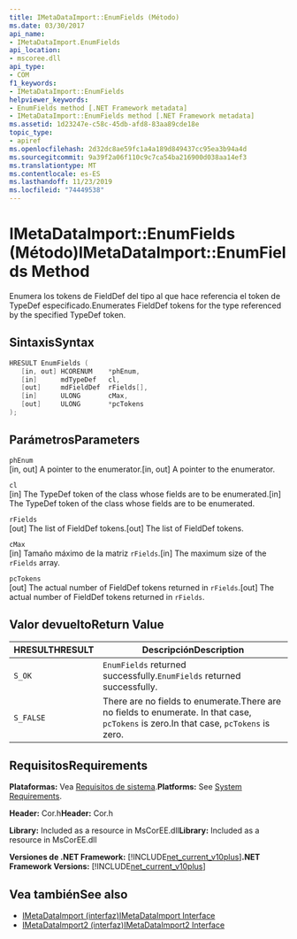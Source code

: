 ```yaml
---
title: IMetaDataImport::EnumFields (Método)
ms.date: 03/30/2017
api_name:
- IMetaDataImport.EnumFields
api_location:
- mscoree.dll
api_type:
- COM
f1_keywords:
- IMetaDataImport::EnumFields
helpviewer_keywords:
- EnumFields method [.NET Framework metadata]
- IMetaDataImport::EnumFields method [.NET Framework metadata]
ms.assetid: 1d23247e-c58c-45db-afd8-83aa89cde18e
topic_type:
- apiref
ms.openlocfilehash: 2d32dc8ae59fc1a4a189d849437cc95ea3b94a4d
ms.sourcegitcommit: 9a39f2a06f110c9c7ca54ba216900d038aa14ef3
ms.translationtype: MT
ms.contentlocale: es-ES
ms.lasthandoff: 11/23/2019
ms.locfileid: "74449538"
---
```

# <a name="imetadataimportenumfields-method"></a><span data-ttu-id="fa43b-102">IMetaDataImport::EnumFields (Método)</span><span class="sxs-lookup"><span data-stu-id="fa43b-102">IMetaDataImport::EnumFields Method</span></span>
<span data-ttu-id="fa43b-103">Enumera los tokens de FieldDef del tipo al que hace referencia el token de TypeDef especificado.</span><span class="sxs-lookup"><span data-stu-id="fa43b-103">Enumerates FieldDef tokens for the type referenced by the specified TypeDef token.</span></span>  
  
## <a name="syntax"></a><span data-ttu-id="fa43b-104">Sintaxis</span><span class="sxs-lookup"><span data-stu-id="fa43b-104">Syntax</span></span>  
  
```cpp  
HRESULT EnumFields (   
   [in, out] HCORENUM    *phEnum,   
   [in]      mdTypeDef   cl,   
   [out]     mdFieldDef  rFields[],   
   [in]      ULONG       cMax,   
   [out]     ULONG       *pcTokens  
);  
```  
  
## <a name="parameters"></a><span data-ttu-id="fa43b-105">Parámetros</span><span class="sxs-lookup"><span data-stu-id="fa43b-105">Parameters</span></span>  
 `phEnum`  
 <span data-ttu-id="fa43b-106">[in, out] A pointer to the enumerator.</span><span class="sxs-lookup"><span data-stu-id="fa43b-106">[in, out] A pointer to the enumerator.</span></span>  
  
 `cl`  
 <span data-ttu-id="fa43b-107">[in] The TypeDef token of the class whose fields are to be enumerated.</span><span class="sxs-lookup"><span data-stu-id="fa43b-107">[in] The TypeDef token of the class whose fields are to be enumerated.</span></span>  
  
 `rFields`  
 <span data-ttu-id="fa43b-108">[out] The list of FieldDef tokens.</span><span class="sxs-lookup"><span data-stu-id="fa43b-108">[out] The list of FieldDef tokens.</span></span>  
  
 `cMax`  
 <span data-ttu-id="fa43b-109">[in] Tamaño máximo de la matriz `rFields`.</span><span class="sxs-lookup"><span data-stu-id="fa43b-109">[in] The maximum size of the `rFields` array.</span></span>  
  
 `pcTokens`  
 <span data-ttu-id="fa43b-110">[out] The actual number of FieldDef tokens returned in `rFields`.</span><span class="sxs-lookup"><span data-stu-id="fa43b-110">[out] The actual number of FieldDef tokens returned in `rFields`.</span></span>  
  
## <a name="return-value"></a><span data-ttu-id="fa43b-111">Valor devuelto</span><span class="sxs-lookup"><span data-stu-id="fa43b-111">Return Value</span></span>  
  
|<span data-ttu-id="fa43b-112">HRESULT</span><span class="sxs-lookup"><span data-stu-id="fa43b-112">HRESULT</span></span>|<span data-ttu-id="fa43b-113">Descripción</span><span class="sxs-lookup"><span data-stu-id="fa43b-113">Description</span></span>|  
|-------------|-----------------|  
|`S_OK`|<span data-ttu-id="fa43b-114">`EnumFields` returned successfully.</span><span class="sxs-lookup"><span data-stu-id="fa43b-114">`EnumFields` returned successfully.</span></span>|  
|`S_FALSE`|<span data-ttu-id="fa43b-115">There are no fields to enumerate.</span><span class="sxs-lookup"><span data-stu-id="fa43b-115">There are no fields to enumerate.</span></span> <span data-ttu-id="fa43b-116">In that case, `pcTokens` is zero.</span><span class="sxs-lookup"><span data-stu-id="fa43b-116">In that case, `pcTokens` is zero.</span></span>|  
  
## <a name="requirements"></a><span data-ttu-id="fa43b-117">Requisitos</span><span class="sxs-lookup"><span data-stu-id="fa43b-117">Requirements</span></span>  
 <span data-ttu-id="fa43b-118">**Plataformas:** Vea [Requisitos de sistema](../../../../docs/framework/get-started/system-requirements.md).</span><span class="sxs-lookup"><span data-stu-id="fa43b-118">**Platforms:** See [System Requirements](../../../../docs/framework/get-started/system-requirements.md).</span></span>  
  
 <span data-ttu-id="fa43b-119">**Header:** Cor.h</span><span class="sxs-lookup"><span data-stu-id="fa43b-119">**Header:** Cor.h</span></span>  
  
 <span data-ttu-id="fa43b-120">**Library:** Included as a resource in MsCorEE.dll</span><span class="sxs-lookup"><span data-stu-id="fa43b-120">**Library:** Included as a resource in MsCorEE.dll</span></span>  
  
 <span data-ttu-id="fa43b-121">**Versiones de .NET Framework:** [!INCLUDE[net_current_v10plus](../../../../includes/net-current-v10plus-md.md)]</span><span class="sxs-lookup"><span data-stu-id="fa43b-121">**.NET Framework Versions:** [!INCLUDE[net_current_v10plus](../../../../includes/net-current-v10plus-md.md)]</span></span>  
  
## <a name="see-also"></a><span data-ttu-id="fa43b-122">Vea también</span><span class="sxs-lookup"><span data-stu-id="fa43b-122">See also</span></span>

- [<span data-ttu-id="fa43b-123">IMetaDataImport (interfaz)</span><span class="sxs-lookup"><span data-stu-id="fa43b-123">IMetaDataImport Interface</span></span>](../../../../docs/framework/unmanaged-api/metadata/imetadataimport-interface.md)
- [<span data-ttu-id="fa43b-124">IMetaDataImport2 (interfaz)</span><span class="sxs-lookup"><span data-stu-id="fa43b-124">IMetaDataImport2 Interface</span></span>](../../../../docs/framework/unmanaged-api/metadata/imetadataimport2-interface.md)

